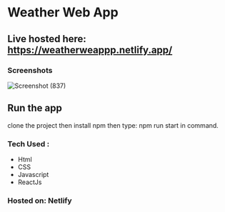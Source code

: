 
#  Weather Web App
## Live hosted here: https://weatherweappp.netlify.app/

### Screenshots
![Screenshot (837)](https://github.com/siwanijaiswal/Weather_Web_App/assets/109847669/9d7906bb-399f-43fc-b797-0d0bc9513593)


## Run the app
clone the project then install npm then type: npm run start in command.

### Tech Used :
   - Html
   - CSS
   - Javascript
   - ReactJs

### Hosted on: Netlify





